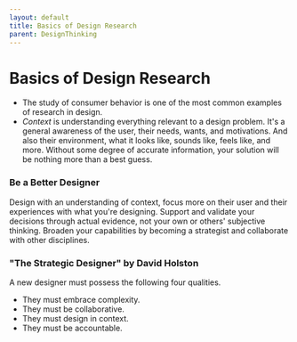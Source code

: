 ```yaml
---
layout: default
title: Basics of Design Research
parent: DesignThinking
---
```

# Basics of Design Research

- The study of consumer behavior is one of the most common examples of research in design.
-  *Context* is understanding everything relevant to a design problem. It's a general awareness of the user, their needs, wants, and motivations. And also their environment, what it looks like, sounds like, feels like, and more. Without some degree of accurate information, your solution will be nothing more than a best guess. 

### Be a Better Designer

  Design with an understanding of context, focus more on their user and their experiences with what you're designing. Support and validate your decisions through actual evidence, not your own or others' subjective thinking. Broaden your capabilities by becoming a strategist and collaborate with other disciplines. 

### "The Strategic Designer" by David Holston
A new designer must possess the following four qualities. 
- They must embrace complexity.
-  They must be collaborative. 
- They must design in context. 
- They must be accountable. 